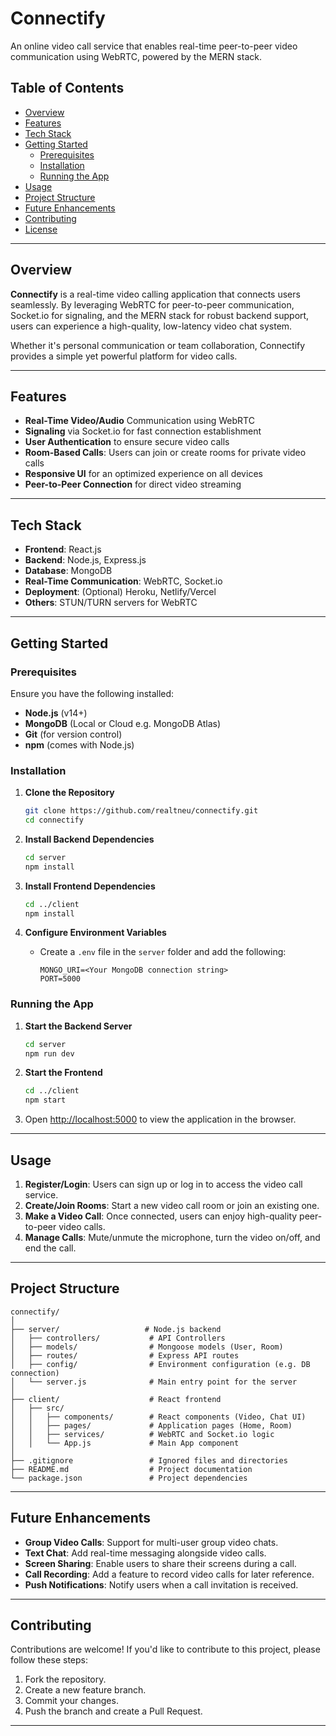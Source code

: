 # **Connectify**  
An online video call service that enables real-time peer-to-peer video communication using WebRTC, powered by the MERN stack.

## **Table of Contents**
- [Overview](#overview)
- [Features](#features)
- [Tech Stack](#tech-stack)
- [Getting Started](#getting-started)
  - [Prerequisites](#prerequisites)
  - [Installation](#installation)
  - [Running the App](#running-the-app)
- [Usage](#usage)
- [Project Structure](#project-structure)
- [Future Enhancements](#future-enhancements)
- [Contributing](#contributing)
- [License](#license)

---

## **Overview**
**Connectify** is a real-time video calling application that connects users seamlessly. By leveraging WebRTC for peer-to-peer communication, Socket.io for signaling, and the MERN stack for robust backend support, users can experience a high-quality, low-latency video chat system.

Whether it's personal communication or team collaboration, Connectify provides a simple yet powerful platform for video calls.

---

## **Features**
- **Real-Time Video/Audio** Communication using WebRTC
- **Signaling** via Socket.io for fast connection establishment
- **User Authentication** to ensure secure video calls
- **Room-Based Calls**: Users can join or create rooms for private video calls
- **Responsive UI** for an optimized experience on all devices
- **Peer-to-Peer Connection** for direct video streaming

---

## **Tech Stack**
- **Frontend**: React.js
- **Backend**: Node.js, Express.js
- **Database**: MongoDB
- **Real-Time Communication**: WebRTC, Socket.io
- **Deployment**: (Optional) Heroku, Netlify/Vercel
- **Others**: STUN/TURN servers for WebRTC

---

## **Getting Started**

### **Prerequisites**
Ensure you have the following installed:
- **Node.js** (v14+)
- **MongoDB** (Local or Cloud e.g. MongoDB Atlas)
- **Git** (for version control)
- **npm** (comes with Node.js)

### **Installation**

1. **Clone the Repository**
   ```bash
   git clone https://github.com/realtneu/connectify.git
   cd connectify
   ```

2. **Install Backend Dependencies**
   ```bash
   cd server
   npm install
   ```

3. **Install Frontend Dependencies**
   ```bash
   cd ../client
   npm install
   ```

4. **Configure Environment Variables**
   - Create a `.env` file in the `server` folder and add the following:
     ```
     MONGO_URI=<Your MongoDB connection string>
     PORT=5000
     ```

### **Running the App**

1. **Start the Backend Server**
   ```bash
   cd server
   npm run dev
   ```

2. **Start the Frontend**
   ```bash
   cd ../client
   npm start
   ```

3. Open [http://localhost:5000](http://localhost:5000) to view the application in the browser.

---

## **Usage**
1. **Register/Login**: Users can sign up or log in to access the video call service.
2. **Create/Join Rooms**: Start a new video call room or join an existing one.
3. **Make a Video Call**: Once connected, users can enjoy high-quality peer-to-peer video calls.
4. **Manage Calls**: Mute/unmute the microphone, turn the video on/off, and end the call.

---

## **Project Structure**

```
connectify/
│
├── server/                   # Node.js backend
│   ├── controllers/           # API Controllers
│   ├── models/                # Mongoose models (User, Room)
│   ├── routes/                # Express API routes
│   ├── config/                # Environment configuration (e.g. DB connection)
│   └── server.js              # Main entry point for the server
│
├── client/                    # React frontend
│   ├── src/
│   │   ├── components/        # React components (Video, Chat UI)
│   │   ├── pages/             # Application pages (Home, Room)
│   │   ├── services/          # WebRTC and Socket.io logic
│   │   └── App.js             # Main App component
│
├── .gitignore                 # Ignored files and directories
├── README.md                  # Project documentation
└── package.json               # Project dependencies
```

---

## **Future Enhancements**
- **Group Video Calls**: Support for multi-user group video chats.
- **Text Chat**: Add real-time messaging alongside video calls.
- **Screen Sharing**: Enable users to share their screens during a call.
- **Call Recording**: Add a feature to record video calls for later reference.
- **Push Notifications**: Notify users when a call invitation is received.

---

## **Contributing**
Contributions are welcome! If you'd like to contribute to this project, please follow these steps:
1. Fork the repository.
2. Create a new feature branch.
3. Commit your changes.
4. Push the branch and create a Pull Request.

---